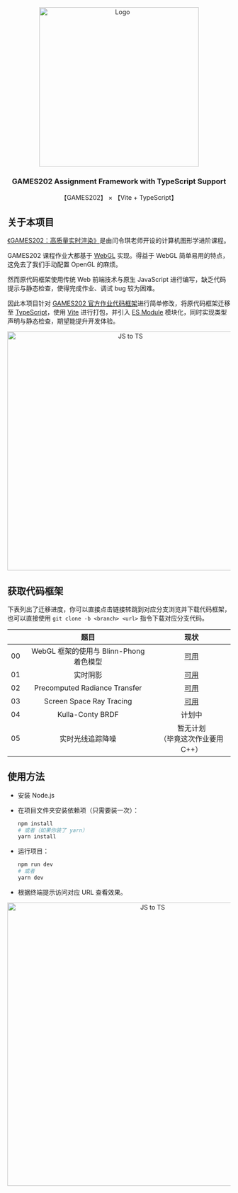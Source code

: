<div align="center">
  <img src="https://picx.zhimg.com/v2-41eb81c245376255947091608fcd4c91_1440w.jpg?source=172ae18b" alt="Logo" style="max-width: 100%; object-fit: cover; width: 360px;">

  <h3 align="center">GAMES202 Assignment Framework with TypeScript Support</h3>

  <p align="center">
    【GAMES202】 × 【Vite + TypeScript】
  </p>
</div>

## 关于本项目

[《GAMES202：高质量实时渲染》](https://games-cn.org/games202/)是由闫令琪老师开设的计算机图形学进阶课程。

GAMES202 课程作业大都基于 [WebGL](https://developer.mozilla.org/zh-CN/docs/Web/API/WebGL_API) 实现。得益于 WebGL 简单易用的特点，这免去了我们手动配置 OpenGL 的麻烦。

然而原代码框架使用传统 Web 前端技术与原生 JavaScript 进行编写，缺乏代码提示与静态检查，使得完成作业、调试 bug 较为困难。

因此本项目针对 [GAMES202 官方作业代码框架](https://games-cn.org/forums/topic/games202zuoyehuizong/)进行简单修改，将原代码框架迁移至 [TypeScript](https://www.tslang.cn/)，使用 [Vite](https://vitejs.dev/) 进行打包，并引入 [ES Module](https://developer.mozilla.org/en-US/docs/Web/JavaScript/Guide/Modules) 模块化，同时实现类型声明与静态检查，期望能提升开发体验。

<div align="center">
  <img src="https://vonbrank-images.oss-cn-hangzhou.aliyuncs.com/20230302-GAMES202-Assignment-Framework-with-TypeScript-Support/GAMES202-Assignment-Framework-with-TypeScript-Support-demo.png" alt="JS to TS" style="max-width: 100%; object-fit: cover; width: 540px;">
</div>

## 获取代码框架

下表列出了迁移进度，你可以直接点击链接转跳到对应分支浏览并下载代码框架，也可以直接使用 `git clone -b <branch> <url>` 指令下载对应分支代码。

|      |                  题目                   |                             现状                             |
| :--: | :-------------------------------------: | :----------------------------------------------------------: |
|  00  | WebGL 框架的使用与 Blinn-Phong 着色模型 | [可用](https://github.com/vonbrank/GAMES202-Assignment-Framework-with-TypeScript-Support/tree/assignment-00) |
|  01  |                实时阴影                 | [可用](https://github.com/vonbrank/GAMES202-Assignment-Framework-with-TypeScript-Support/tree/assignment-01) |
|  02  |      Precomputed Radiance Transfer      | [可用](https://github.com/vonbrank/GAMES202-Assignment-Framework-with-TypeScript-Support/tree/assignment-02) |
|  03  |        Screen Space Ray Tracing         | [可用](https://github.com/vonbrank/GAMES202-Assignment-Framework-with-TypeScript-Support/tree/assignment-03) |
|  04  |            Kulla-Conty BRDF             |                            计划中                            |
|  05  |            实时光线追踪降噪             |             暂无计划<br>（毕竟这次作业要用C++）              |

## 使用方法

+ 安装 Node.js

+ 在项目文件夹安装依赖项（只需要装一次）：

  ```bash
  npm install
  # 或者（如果你装了 yarn）
  yarn install
  ```

+ 运行项目：

  ```bash
  npm run dev
  # 或者
  yarn dev
  ```

+ 根据终端提示访问对应 URL 查看效果。

<div align="center">
  <img src="https://res.cloudinary.com/practicaldev/image/fetch/s--Sr-QUSUn--/c_imagga_scale,f_auto,fl_progressive,h_420,q_auto,w_1000/https://dev-to-uploads.s3.amazonaws.com/uploads/articles/1jf8itjh1lracaaola8c.png" alt="JS to TS" style="max-width: 100%; object-fit: cover; width: 640px;">
</div>
